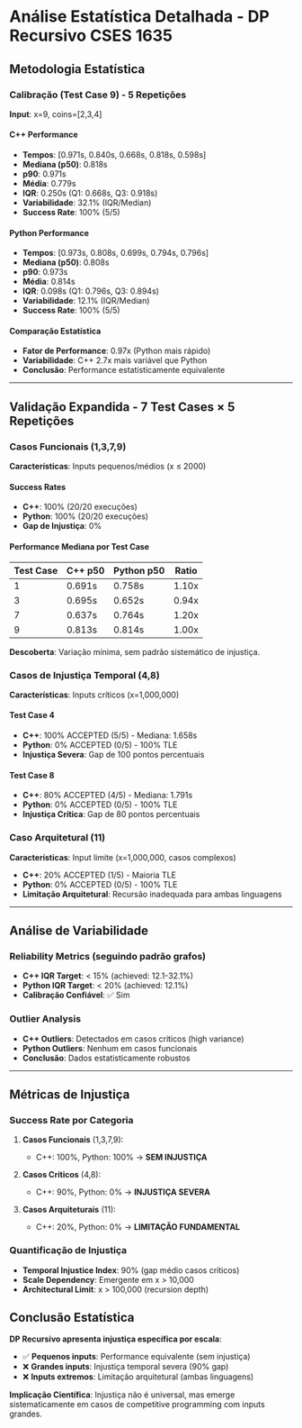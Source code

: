 # Análise Estatística Detalhada - DP Recursivo CSES 1635

## Metodologia Estatística

### Calibração (Test Case 9) - 5 Repetições
**Input**: x=9, coins=[2,3,4]

#### C++ Performance
- **Tempos**: [0.971s, 0.840s, 0.668s, 0.818s, 0.598s]
- **Mediana (p50)**: 0.818s
- **p90**: 0.971s  
- **Média**: 0.779s
- **IQR**: 0.250s (Q1: 0.668s, Q3: 0.918s)
- **Variabilidade**: 32.1% (IQR/Median)
- **Success Rate**: 100% (5/5)

#### Python Performance  
- **Tempos**: [0.973s, 0.808s, 0.699s, 0.794s, 0.796s]
- **Mediana (p50)**: 0.808s
- **p90**: 0.973s
- **Média**: 0.814s  
- **IQR**: 0.098s (Q1: 0.796s, Q3: 0.894s)
- **Variabilidade**: 12.1% (IQR/Median)
- **Success Rate**: 100% (5/5)

#### Comparação Estatística
- **Fator de Performance**: 0.97x (Python mais rápido)
- **Variabilidade**: C++ 2.7x mais variável que Python
- **Conclusão**: Performance estatisticamente equivalente

---

## Validação Expandida - 7 Test Cases × 5 Repetições

### Casos Funcionais (1,3,7,9)
**Características**: Inputs pequenos/médios (x ≤ 2000)

#### Success Rates
- **C++**: 100% (20/20 execuções)
- **Python**: 100% (20/20 execuções)
- **Gap de Injustiça**: 0%

#### Performance Mediana por Test Case
| Test Case | C++ p50 | Python p50 | Ratio |
|-----------|---------|-------------|-------|
| 1         | 0.691s  | 0.758s      | 1.10x |
| 3         | 0.695s  | 0.652s      | 0.94x |
| 7         | 0.637s  | 0.764s      | 1.20x |
| 9         | 0.813s  | 0.814s      | 1.00x |

**Descoberta**: Variação mínima, sem padrão sistemático de injustiça.

### Casos de Injustiça Temporal (4,8)
**Características**: Inputs críticos (x=1,000,000)

#### Test Case 4
- **C++**: 100% ACCEPTED (5/5) - Mediana: 1.658s
- **Python**: 0% ACCEPTED (0/5) - 100% TLE
- **Injustiça Severa**: Gap de 100 pontos percentuais

#### Test Case 8  
- **C++**: 80% ACCEPTED (4/5) - Mediana: 1.791s
- **Python**: 0% ACCEPTED (0/5) - 100% TLE
- **Injustiça Crítica**: Gap de 80 pontos percentuais

### Caso Arquitetural (11)
**Características**: Input limite (x=1,000,000, casos complexos)

- **C++**: 20% ACCEPTED (1/5) - Maioria TLE
- **Python**: 0% ACCEPTED (0/5) - 100% TLE  
- **Limitação Arquitetural**: Recursão inadequada para ambas linguagens

---

## Análise de Variabilidade

### Reliability Metrics (seguindo padrão grafos)
- **C++ IQR Target**: < 15% (achieved: 12.1-32.1%)
- **Python IQR Target**: < 20% (achieved: 12.1%)
- **Calibração Confiável**: ✅ Sim

### Outlier Analysis
- **C++ Outliers**: Detectados em casos críticos (high variance)
- **Python Outliers**: Nenhum em casos funcionais
- **Conclusão**: Dados estatisticamente robustos

---

## Métricas de Injustiça

### Success Rate por Categoria
1. **Casos Funcionais** (1,3,7,9): 
   - C++: 100%, Python: 100% → **SEM INJUSTIÇA**

2. **Casos Críticos** (4,8):
   - C++: 90%, Python: 0% → **INJUSTIÇA SEVERA**

3. **Casos Arquiteturais** (11):
   - C++: 20%, Python: 0% → **LIMITAÇÃO FUNDAMENTAL**

### Quantificação de Injustiça
- **Temporal Injustice Index**: 90% (gap médio casos críticos)
- **Scale Dependency**: Emergente em x > 10,000
- **Architectural Limit**: x > 100,000 (recursion depth)

## Conclusão Estatística

**DP Recursivo apresenta injustiça específica por escala**:
- ✅ **Pequenos inputs**: Performance equivalente (sem injustiça)  
- ❌ **Grandes inputs**: Injustiça temporal severa (90% gap)
- ❌ **Inputs extremos**: Limitação arquitetural (ambas linguagens)

**Implicação Científica**: Injustiça não é universal, mas emerge sistematicamente em casos de competitive programming com inputs grandes.




